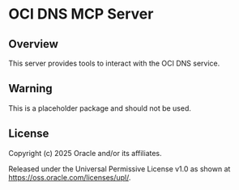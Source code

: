 # OCI DNS MCP Server

## Overview
This server provides tools to interact with the OCI DNS service.

## Warning

This is a placeholder package and should not be used.

## License

Copyright (c) 2025 Oracle and/or its affiliates.
 
Released under the Universal Permissive License v1.0 as shown at  
<https://oss.oracle.com/licenses/upl/>.
